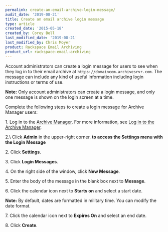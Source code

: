 ```yaml
---
permalink: create-an-email-archive-login-message/
audit_date: '2019-08-21'
title: Create an email archive login message
type: article
created_date: '2015-05-18'
created_by: Corey Bell
last_modified_date: '2019-08-21'
last_modified_by: Chris Moyer
product: Rackspace Email Archiving
product_url: rackspace-email-archiving
---
```


Account administrators can create a login message for users to see when they log in to their email archive
at `https://domaincom.archivesrvr.com`. The message can include any kind of useful information including login instructions or terms of use.

**Note:** Only account administrators can create a login message, and only one message is shown on the login screen at a
time.

Complete the following steps to create a login message for Archive Manager users:

1\. Log in to the [Archive
    Manager](https://cp.rackspace.com/Login.aspx?ReturnUrl=%2f).
    For more information, see [Log in to the Archive
    Manager](/how-to/log-in-to-the-archive-manager).

2.\ Click **Admin** in the upper-right corner. **to access the Settings menu with the Login Message**

2\. Click **Settings**.

3\. Click **Login Messages**.

4\. On the right side of the window, click **New Message**.

5\. Enter the body of the message in the blank box next
    to **Message**.

6\. Click the calendar icon next to **Starts on** and select a start
    date.

**Note:** By default, dates are formatted in military time. You can modify the date format.

7\. Click the calendar icon next to **Expires On** and select an end
    date.

8\. Click **Create**.
